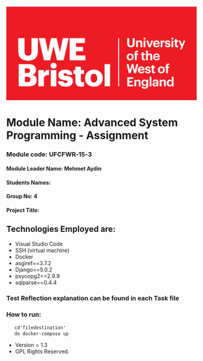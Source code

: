 ![image](src/uwe.png)

# Module Name: Advanced System Programming - Assignment
### Module code: UFCFWR‑15‑3
#### Module Leader Name: Mehmet Aydin
#### Students Names:
#### Group No: 4 
#### Project Title: 

## Technologies Employed are: 
 - Visual Studio Code
 - SSH (virtual machine)
 - Docker
 - asgiref==3.7.2
 - Django==5.0.2
 - psycopg2==2.9.9
 - sqlparse==0.4.4


### Test Reflection explanation can be found in each Task file

### How to run: 
       cd'filedestination'
       do docker-compose up


* Version = 1.3
* GPL Rights Reserved.